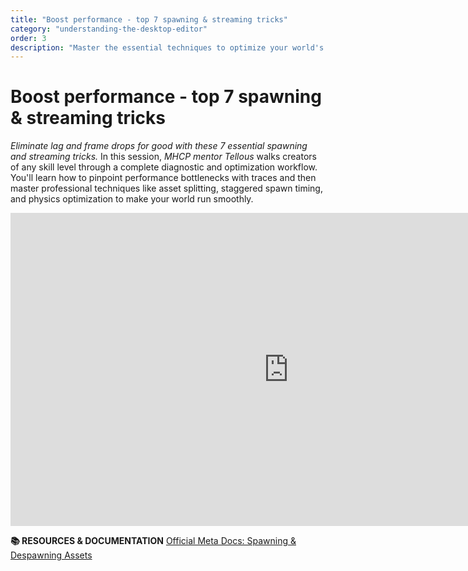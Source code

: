 ```yaml
---
title: "Boost performance - top 7 spawning & streaming tricks"
category: "understanding-the-desktop-editor"
order: 3
description: "Master the essential techniques to optimize your world's performance through smart spawning and streaming"
---
```


# Boost performance - top 7 spawning & streaming tricks
*Eliminate lag and frame drops for good with these 7 essential spawning and streaming tricks.* In this session, *MHCP mentor Tellous* walks creators of any skill level through a complete diagnostic and optimization workflow. You'll learn how to pinpoint performance bottlenecks with traces and then master professional techniques like asset splitting, staggered spawn timing, and physics optimization to make your world run smoothly.
<iframe width="890" height="501" src="https://www.youtube.com/embed/JtXS_rsVhsg" title="Boost Performance: Top 7 Spawning &amp; Streaming Tricks" frameborder="0" allow="accelerometer; autoplay; clipboard-write; encrypted-media; gyroscope; picture-in-picture; web-share" referrerpolicy="strict-origin-when-cross-origin" allowfullscreen></iframe>

**📚 RESOURCES & DOCUMENTATION**
[Official Meta Docs: Spawning & Despawning Assets](https://developers.meta.com/horizon-worlds/learn/documentation/vr-creation/scripting/spawn-despawn-assets-horizon-worlds)
